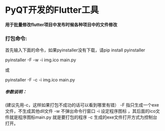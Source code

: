 # PyQT开发的Flutter工具

**用于批量修改flutter项目中发布时候各种项目中的文件修改**

### 打包命令:
首先输入下面的命令，如果pyinstaller没有下载，请pip install pyinstaller

pyinstaller -F -w -i img.ico main.py

或

pyinstaller -F -c -i img.ico main.py

##### 参数说明：
(建议先用-c，这样如果打包不成功的话可以看到哪里有错）
-F 指只生成一个exe文件，不生成其他dll文件
-w 不弹出命令行窗口
-i 设定程序图标 ，其后面的ico文件就是程序图标main.py 就是要打包的程序
-c 生成的exe文件打开方式为控制台打开。
